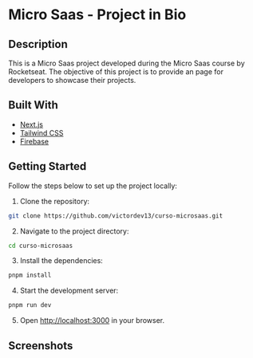 # Micro Saas - Project in Bio

## Description
This is a Micro Saas project developed during the Micro Saas course by Rocketseat.
The objective of this project is to provide an page for developers to showcase their projects.

## Built With
- [Next.js](https://nextjs.org/)
- [Tailwind CSS](https://tailwindcss.com/)
- [Firebase](https://firebase.google.com/)

## Getting Started
Follow the steps below to set up the project locally:

1. Clone the repository:
  ```sh
  git clone https://github.com/victordev13/curso-microsaas.git
  ```
2. Navigate to the project directory:
  ```sh
  cd curso-microsaas
  ```
3. Install the dependencies:
  ```sh
  pnpm install
  ```
4. Start the development server:
  ```sh
  pnpm run dev
  ```
5. Open [http://localhost:3000](http://localhost:3000) in your browser.

## Screenshots

